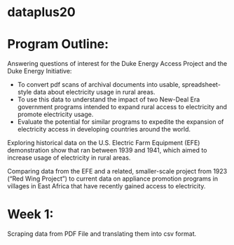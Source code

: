 # dataplus20

# Program Outline: 

Answering questions of interest for the Duke Energy Access Project and the Duke Energy Initiative:

* To convert pdf scans of archival documents into usable, spreadsheet-style data about electricity usage in rural areas.
* To use this data to understand the impact of two New-Deal Era government programs intended to expand rural access to electricity and promote electricity usage.
* Evaluate the potential for similar programs to expedite the expansion of electricity access in developing countries around the world.

Exploring historical data on the U.S. Electric Farm Equipment (EFE) demonstration show that ran between 1939 and 1941, which aimed to increase usage of electricity in rural areas. 

Comparing data from the EFE and a related, smaller-scale project from 1923 (“Red Wing Project”) to current data on appliance promotion programs in villages in East Africa that have recently gained access to electricity.

# Week 1: 

Scraping data from PDF File and translating them into csv format. 
